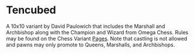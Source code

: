 # Tencubed

A 10x10 variant by David Paulowich that includes the Marshall and Archbishop along with the Champion and Wizard from Omega Chess. Rules may be found on the Chess Variant [Pages](https://www.chessvariants.com/contests/10/tencubedchess.html). Note that castling is not allowed and pawns may only promote to Queens, Marshalls, and Archbishops.
